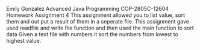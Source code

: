 Emily Gonzalez
Advanced Java Programming COP-2805C-12604
Homework Assignment 4
This assignment allowed you to list value, sort them and out put a result of them in a seperate file.
This assignment gave used readfile and write file function and then used the main function to sort data
Given a text file with numbers it sort the numbers from lowest to highest value.
